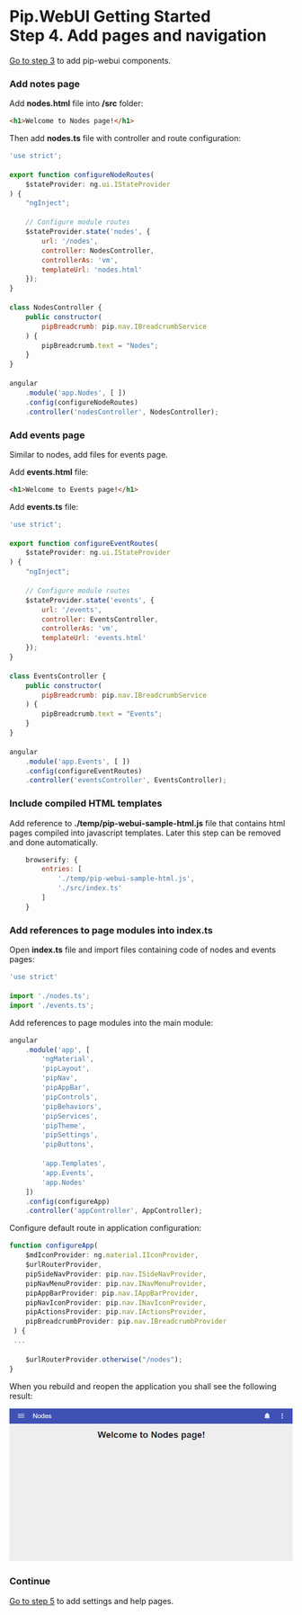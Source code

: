 # Pip.WebUI Getting Started <br/> Step 4. Add pages and navigation

[Go to step 3](https://github.com/pip-webui/pip-webui-sample/blob/master/step3/) to add pip-webui components.

### Add notes page

Add **nodes.html** file into **/src** folder:

```html
<h1>Welcome to Nodes page!</h1>
```
Then add **nodes.ts** file with controller and route configuration:

```javascript
'use strict';

export function configureNodeRoutes(
    $stateProvider: ng.ui.IStateProvider
) {
    "ngInject";

    // Configure module routes
    $stateProvider.state('nodes', {
        url: '/nodes',
        controller: NodesController,
        controllerAs: 'vm',
        templateUrl: 'nodes.html'
    });
}

class NodesController {
    public constructor(
        pipBreadcrumb: pip.nav.IBreadcrumbService
    ) {
        pipBreadcrumb.text = "Nodes";
    }
}

angular
    .module('app.Nodes', [ ])
    .config(configureNodeRoutes)
    .controller('nodesController', NodesController);
```

### Add events page 

Similar to nodes, add files for events page.

Add **events.html** file:

```html
<h1>Welcome to Events page!</h1>
```

Add **events.ts** file:

```javascript
'use strict';

export function configureEventRoutes(
    $stateProvider: ng.ui.IStateProvider
) {
    "ngInject";

    // Configure module routes
    $stateProvider.state('events', {
        url: '/events',
        controller: EventsController,
        controllerAs: 'vm',
        templateUrl: 'events.html'
    });
}

class EventsController {
    public constructor(
        pipBreadcrumb: pip.nav.IBreadcrumbService
    ) {
        pipBreadcrumb.text = "Events";
    }
}

angular
    .module('app.Events', [ ])
    .config(configureEventRoutes)
    .controller('eventsController', EventsController);
```

### Include compiled HTML templates

Add reference to **./temp/pip-webui-sample-html.js** file that contains html pages compiled into javascript templates.
Later this step can be removed and done automatically.

```javascript
    browserify: {
        entries: [ 
            './temp/pip-webui-sample-html.js',
            './src/index.ts'
        ]
    }
```

### Add references to page modules into index.ts

Open **index.ts** file and import files containing code of nodes and events pages:

```javascript
'use strict'

import './nodes.ts';
import './events.ts';
```

Add references to page modules into the main module:

```javascript
angular
    .module('app', [
        'ngMaterial',
        'pipLayout', 
        'pipNav', 
        'pipAppBar',        
        'pipControls',
        'pipBehaviors',
        'pipServices', 
        'pipTheme',
        'pipSettings',
        'pipButtons',

        'app.Templates',
        'app.Events',
        'app.Nodes'
    ])
    .config(configureApp)
    .controller('appController', AppController);
```

Configure default route in application configuration:

```javascript
function configureApp(
    $mdIconProvider: ng.material.IIconProvider, 
    $urlRouterProvider,
    pipSideNavProvider: pip.nav.ISideNavProvider, 
    pipNavMenuProvider: pip.nav.INavMenuProvider, 
    pipAppBarProvider: pip.nav.IAppBarProvider, 
    pipNavIconProvider: pip.nav.INavIconProvider,
    pipActionsProvider: pip.nav.IActionsProvider, 
    pipBreadcrumbProvider: pip.nav.IBreadcrumbProvider
 ) {
 ...
 
    $urlRouterProvider.otherwise("/nodes");
} 
```

When you rebuild and reopen the application you shall see the following result:

![Page 4](artifacts/page4.png)

### Continue

[Go to step 5](https://github.com/pip-webui/pip-webui-sample/blob/master/step5/) to add settings and help pages.
